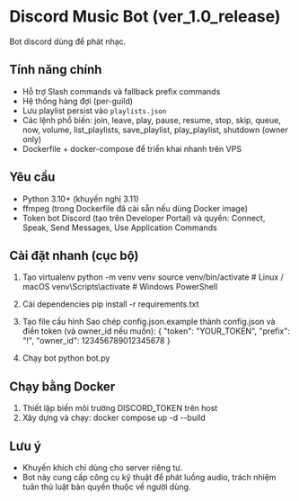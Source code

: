 # Discord Music Bot (ver_1.0_release)

Bot discord dùng để phát nhạc.

## Tính năng chính
- Hỗ trợ Slash commands và fallback prefix commands
- Hệ thống hàng đợi (per-guild)
- Lưu playlist persist vào `playlists.json`
- Các lệnh phổ biến: join, leave, play, pause, resume, stop, skip, queue, now, volume, list_playlists, save_playlist, play_playlist, shutdown (owner only)
- Dockerfile + docker-compose để triển khai nhanh trên VPS

## Yêu cầu
- Python 3.10+ (khuyến nghị 3.11)
- ffmpeg (trong Dockerfile đã cài sẵn nếu dùng Docker image)
- Token bot Discord (tạo trên Developer Portal) và quyền: Connect, Speak, Send Messages, Use Application Commands

## Cài đặt nhanh (cục bộ)
1. Tạo virtualenv
   python -m venv venv
   source venv/bin/activate   # Linux / macOS
   venv\Scripts\activate    # Windows PowerShell

2. Cài dependencies
   pip install -r requirements.txt

3. Tạo file cấu hình
   Sao chép config.json.example thành config.json và điền token (và owner_id nếu muốn):
   {
     "token": "YOUR_TOKEN",
     "prefix": "!",
     "owner_id": 123456789012345678
   }

4. Chạy bot
   python bot.py

## Chạy bằng Docker
1. Thiết lập biến môi trường DISCORD_TOKEN trên host
2. Xây dựng và chạy:
   docker compose up -d --build

## Lưu ý
- Khuyến khích chỉ dùng cho server riêng tư.
- Bot này cung cấp công cụ kỹ thuật để phát luồng audio, trách nhiệm tuân thủ luật bản quyền thuộc về người dùng.
